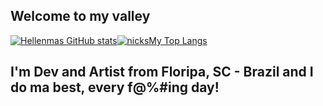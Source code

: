 ## Welcome to my valley

[![Hellenmas GitHub stats](https://github-readme-stats.vercel.app/api?username=nicksMy&theme=tokyonight&layout=compact)](https://github.com/nicksMy/github-readme-stats)[![nicksMy Top Langs](https://github-readme-stats.vercel.app/api/top-langs/?username=nicksMy&theme=tokyonight)](https://github.com/nicksMy/github-readme-stats)

## I'm Dev and Artist from Floripa, SC - Brazil and I do ma best, every f@%#ing day!
